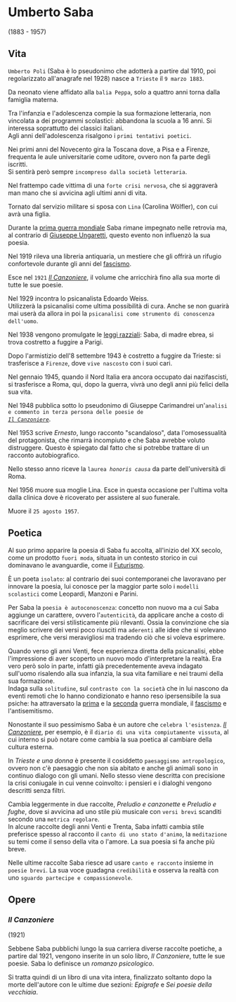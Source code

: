 # Umberto Saba
(1883 - 1957)

## Vita

`Umberto Poli` (Saba è lo pseudonimo che adotterà a partire dal 1910, poi regolarizzato all'anagrafe nel 1928) nasce a `Trieste` il `9 marzo 1883`.

Da neonato viene affidato alla `balia Peppa`, solo a quattro anni torna dalla famiglia materna.

Tra l'infanzia e l'adolescenza compie la sua formazione letteraria, non vincolata a dei programmi scolastici: abbandona la scuola a 16 anni. Si interessa soprattutto dei classici italiani.\
Agli anni dell'adolescenza risalgono i `primi tentativi poetici`.

Nei primi anni del Novecento gira la Toscana dove, a Pisa e a Firenze, frequenta le aule universitarie come uditore, ovvero non fa parte degli iscritti.\
Si sentirà però sempre `incompreso dalla società letteraria`.

Nel frattempo cade vittima di una `forte crisi nervosa`, che si aggraverà man mano che si avvicina agli ultimi anni di vita.

Tornato dal servizio militare si sposa con `Lina` (Carolina Wölfler), con cui avrà una figlia.

Durante la [prima guerra mondiale][prima-guerra-mondiale] Saba rimane impegnato nelle retrovia ma, al contrario di [Giuseppe Ungaretti][giuseppe-ungaretti], questo evento non influenzò la sua poesia.

Nel 1919 rileva una libreria antiquaria, un mestiere che gli offrirà un rifugio confortevole durante gli anni del [fascismo][fascismo].

Esce nel `1921` [*Il Canzoniere*][il-canzoniere], il volume che arricchirà fino alla sua morte di tutte le sue poesie.

Nel 1929 incontra lo psicanalista Edoardo Weiss.\
Utilizzerà la psicanalisi come ultima possibilità di cura. Anche se non guarirà mai userà da allora in poi la `psicanalisi come strumento di conoscenza dell'uomo`.

Nel 1938 vengono promulgate le [leggi razziali][leggi-razziali]: Saba, di madre ebrea, si trova costretto a fuggire a Parigi.

Dopo l'armistizio dell'8 settembre 1943 è costretto a fuggire da Trieste: si trasferisce a `Firenze`, dove `vive nascosto` con i suoi cari.

Nel gennaio 1945, quando il Nord Italia era ancora occupato dai nazifascisti, si trasferisce a Roma, qui, dopo la guerra, vivrà uno degli anni più felici della sua vita.

Nel 1948 pubblica sotto lo pseudonimo di Giuseppe Carimandrei un'<code>analisi e commento in terza persona delle poesie de <a href="#il-canzoniere"><i>Il Canzoniere</i></a></code>.

Nel 1953 scrive *Ernesto*, lungo racconto "scandaloso", data l'omosessualità del protagonista, che rimarrà incompiuto e che Saba avrebbe voluto distruggere. Questo è spiegato dal fatto che si potrebbe trattare di un racconto autobiografico.

Nello stesso anno riceve la <code>laurea <i>honoris causa</i></code> da parte dell'università di Roma.

Nel 1956 muore sua moglie Lina. Esce in questa occasione per l'ultima volta dalla clinica dove è ricoverato per assistere al suo funerale.

Muore il `25 agosto 1957`.

## Poetica

Al suo primo apparire la poesia di Saba fu accolta, all'inizio del XX secolo, come un prodotto `fuori moda`, situata in un contesto storico in cui dominavano le avanguardie, come il [Futurismo][futurismo].

È un poeta `isolato`: al contrario dei suoi contemporanei che lavoravano per innovare la poesia, lui conosce per la maggior parte solo i `modelli scolastici` come Leopardi, Manzoni e Parini.

Per Saba la `poesia è autoconoscenza`: concetto non nuovo ma a cui Saba aggiunge un carattere, ovvero l'`autenticità`, da applicare anche a costo di sacrificare dei versi stilisticamente più rilevanti. Ossia la convinzione che sia meglio scrivere dei versi poco riusciti ma `aderenti` alle idee che si volevano esprimere, che versi meravigliosi ma tradendo ciò che si voleva esprimere.

Quando verso gli anni Venti, fece esperienza diretta della psicanalisi, ebbe l'impressione di aver scoperto un nuovo modo d'interpretare la realtà. Era vero però solo in parte, infatti già precedentemente aveva indagato sull'uomo risalendo alla sua infanzia, la sua vita familiare e nei traumi della sua formazione.\
Indaga sulla `solitudine`, sul `contrasto con la società` che in lui nascono da eventi remoti che lo hanno condizionato e hanno reso ipersensibile la sua psiche: ha attraversato la [prima][prima-guerra-mondiale] e la [seconda][seconda-guerra-mondiale] guerra mondiale, il [fascismo][fascismo] e l'antisemitismo.

Nonostante il suo pessimismo Saba è un autore che `celebra l'esistenza`. [*Il Canzoniere*][il-canzoniere], per esempio, è il `diario di una vita compiutamente vissuta`, al cui interno si può notare come cambia la sua poetica al cambiare della cultura esterna.

In *Trieste e una donna* è presente il cosiddetto `paesaggismo antropologico`, ovvero non c'è paesaggio che non sia abitato e anche gli animali sono in continuo dialogo con gli umani.
Nello stesso viene descritta con precisione la crisi coniugale in cui venne coinvolto: i pensieri e i dialoghi vengono descritti senza filtri.

Cambia leggermente in due raccolte, *Preludio e canzonette* e *Preludio e fughe*, dove si avvicina ad uno stile più musicale con `versi brevi` scanditi secondo una `metrica regolare`.\
In alcune raccolte degli anni Venti e Trenta, Saba infatti cambia stile preferisce spesso al racconto il `canto di uno stato d'animo`, la `meditazione` su temi come il senso della vita o l'amore. La sua poesia si fa anche più breve.

Nelle ultime raccolte Saba riesce ad usare `canto e racconto` insieme in `poesie brevi`. La sua voce guadagna `credibilità` e osserva la realtà con uno `sguardo partecipe e compassionevole`.

## Opere

### *Il Canzoniere*
(1921)

Sebbene Saba pubblichi lungo la sua carriera diverse raccolte poetiche, a partire dal 1921, vengono inserite in un solo libro, *Il Canzoniere*, tutte le sue poesie. Saba lo definisce un *romanzo psicologico*.

Si tratta quindi di un libro di una vita intera, finalizzato soltanto dopo la morte dell'autore con le ultime due sezioni: *Epigrafe* e *Sei poesie della vecchiaia*.

[il-canzoniere]: #il-canzoniere

[futurismo]: Futurismo.md
[giuseppe-ungaretti]: Giuseppe-Ungaretti.md

[fascismo]:  https://storia.alexsandri.com/L-Italia-tra-le-due-guerre-il-fascismo
[leggi-razziali]: https://storia.alexsandri.com/L-Italia-tra-le-due-guerre-il-fascismo#fn-ref-4
[prima-guerra-mondiale]: https://storia.alexsandri.com/La-prima-guerra-mondiale
[seconda-guerra-mondiale]: https://storia.alexsandri.com/La-seconda-guerra-mondiale
